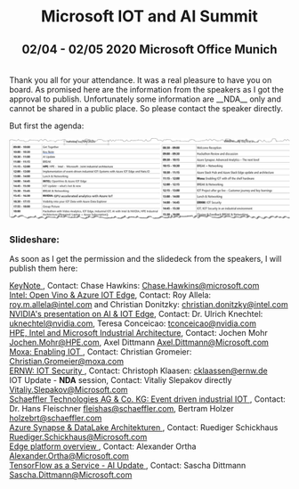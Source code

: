 # <center> Microsoft IOT and AI Summit </center> # 
## <center> 02/04 - 02/05 2020 Microsoft Office Munich </center> ##
<br>
Thank you all for your attendance. It was a real pleasure to have you on board. As promised here are the information from the speakers as I got the approval to publish. Unfortunately some information are __NDA__ only and cannot be shared in a public place. So please contact the speaker directly. 

But first the agenda:

![Agenda](agenda_iotaisummit.jpg)

### Slideshare:

As soon as I get the permission and the slidedeck from the speakers, I will publish them here:

[KeyNote ](https://github.com/DittmannAxel/AI_IOT_Summit_Feb20/blob/master/Keynote_IOT_AI_Summit.pdf), Contact: Chase Hawkins: <Chase.Hawkins@microsoft.com>
<br>
[Intel: Open Vino & Azure IOT Edge](https://github.com/DittmannAxel/AI_IOT_Summit_Feb20/blob/masterIntelOpenVINO_MicrosoftAI_IoTWorkshop.pdf), Contact: Roy Allela: <roy.m.allela@intel.com> and Christian Donitzky: <christian.donitzky@intel.com>   <br>
[NVIDIA's presentation on AI & IOT Edge](https://github.com/DittmannAxel/AI_IOT_Summit_Feb20/blob/master/GPU_Accelerated_Analytics_Azure_IoT.pdf), Contact: Dr. Ulrich Knechtel: <uknechtel@nvidia.com>,  Teresa Conceicao: <tconceicao@nvidia.com> <br>
[HPE, Intel and Microsoft Industrial Architecture](https://github.com/DittmannAxel/AI_IOT_Summit_Feb20/blob/master/HPE_INTEL_MSFT_industrial_architecture.pdf), Contact: Jochen Mohr <Jochen.Mohr@HPE.com>, Axel Dittmann <Axel.Dittmann@Microsoft.com> <br>
[Moxa: Enabling IOT ](https://github.com/DittmannAxel/AI_IOT_Summit_Feb20/blob/master/20200205_MSFT_AI_IoT_Summit_Moxa_v4.2.pdf), Contact: Christian Gromeier: <Christian.Gromeier@moxa.com>
<br>
[ERNW: IOT Security ](https://github.com/DittmannAxel/AI_IOT_Summit_Feb20/blob/master/ERNW_IoTSec_v1.0.pdf), Contact: Christoph Klaasen: <cklaassen@ernw.de>
<br>
IOT Update - __NDA__ session, Contact: Vitaliy Slepakov directly <Vitaliy.Slepakov@Microsoft.com>
<br>
[Schaeffler Technologies AG & Co. KG: Event driven industrial IOT ](https://github.com/DittmannAxel/AI_IOT_Summit_Feb20/blob/master/Schaeffler_AIIoT_Summit310120_p2.pdf), Contact: Dr. Hans Fleischner <fleishas@schaeffler.com>, Bertram Holzer <holzebrt@schaeffler.com>
<br>
[Azure Synapse & DataLake Architekturen ](https://github.com/DittmannAxel/AI_IOT_Summit_Feb20/blob/master/Synapse_ADLSArchitekturen.pdf), Contact: Ruediger Schickhaus <Ruediger.Schickhaus@Microsoft.com>
<br>
[Edge platform overview ](https://github.com/DittmannAxel/AI_IOT_Summit_Feb20/blob/master/EdgePlattformOverview_AI_IoTSummit.pdf), Contact: Alexander Ortha <Alexander.Ortha@Microsoft.com>
<br>
[TensorFlow as a Service - AI Update ](https://github.com/DittmannAxel/AI_IOT_Summit_Feb20/blob/master/TensorFlow_as_a_Service.pdf), Contact: Sascha Dittmann <Sascha.Dittmann@Microsoft.com>
<br>







